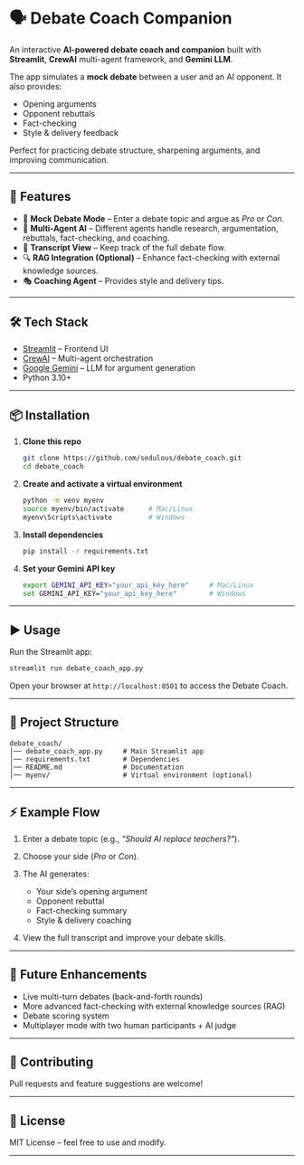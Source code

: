# 🗣️ Debate Coach Companion

An interactive **AI-powered debate coach and companion** built with **Streamlit**, **CrewAI** multi-agent framework, and **Gemini LLM**.

The app simulates a **mock debate** between a user and an AI opponent. It also provides:

* Opening arguments
* Opponent rebuttals
* Fact-checking
* Style & delivery feedback

Perfect for practicing debate structure, sharpening arguments, and improving communication.

---

## 🚀 Features

* 🎤 **Mock Debate Mode** – Enter a debate topic and argue as *Pro* or *Con*.
* 🤖 **Multi-Agent AI** – Different agents handle research, argumentation, rebuttals, fact-checking, and coaching.
* 📑 **Transcript View** – Keep track of the full debate flow.
* 🔍 **RAG Integration (Optional)** – Enhance fact-checking with external knowledge sources.
* 🎭 **Coaching Agent** – Provides style and delivery tips.

---

## 🛠️ Tech Stack

* [Streamlit](https://streamlit.io/) – Frontend UI
* [CrewAI](https://github.com/joaomdmoura/crewai) – Multi-agent orchestration
* [Google Gemini](https://ai.google.dev/) – LLM for argument generation
* Python 3.10+

---

## 📦 Installation

1. **Clone this repo**

   ```bash
   git clone https://github.com/sedulous/debate_coach.git
   cd debate_coach
   ```

2. **Create and activate a virtual environment**

   ```bash
   python -m venv myenv
   source myenv/bin/activate      # Mac/Linux
   myenv\Scripts\activate         # Windows
   ```

3. **Install dependencies**

   ```bash
   pip install -r requirements.txt
   ```

4. **Set your Gemini API key**

   ```bash
   export GEMINI_API_KEY="your_api_key_here"     # Mac/Linux
   set GEMINI_API_KEY="your_api_key_here"        # Windows
   ```

---

## ▶️ Usage

Run the Streamlit app:

```bash
streamlit run debate_coach_app.py
```

Open your browser at `http://localhost:8501` to access the Debate Coach.

---

## 📂 Project Structure

```
debate_coach/
│── debate_coach_app.py     # Main Streamlit app
│── requirements.txt        # Dependencies
│── README.md               # Documentation
│── myenv/                  # Virtual environment (optional)
```

---

## ⚡ Example Flow

1. Enter a debate topic (e.g., *"Should AI replace teachers?"*).
2. Choose your side (*Pro* or *Con*).
3. The AI generates:

   * Your side’s opening argument
   * Opponent rebuttal
   * Fact-checking summary
   * Style & delivery coaching
4. View the full transcript and improve your debate skills.

---

## 📌 Future Enhancements

* Live multi-turn debates (back-and-forth rounds)
* More advanced fact-checking with external knowledge sources (RAG)
* Debate scoring system
* Multiplayer mode with two human participants + AI judge

---

## 🤝 Contributing

Pull requests and feature suggestions are welcome!

---

## 📜 License

MIT License – feel free to use and modify.

---
